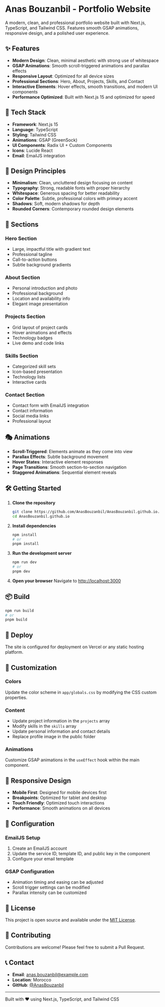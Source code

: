 # Anas Bouzanbil - Portfolio Website

A modern, clean, and professional portfolio website built with Next.js, TypeScript, and Tailwind CSS. Features smooth GSAP animations, responsive design, and a polished user experience.

## ✨ Features

- **Modern Design**: Clean, minimal aesthetic with strong use of whitespace
- **GSAP Animations**: Smooth scroll-triggered animations and parallax effects
- **Responsive Layout**: Optimized for all device sizes
- **Professional Sections**: Hero, About, Projects, Skills, and Contact
- **Interactive Elements**: Hover effects, smooth transitions, and modern UI components
- **Performance Optimized**: Built with Next.js 15 and optimized for speed

## 🚀 Tech Stack

- **Framework**: Next.js 15
- **Language**: TypeScript
- **Styling**: Tailwind CSS
- **Animations**: GSAP (GreenSock)
- **UI Components**: Radix UI + Custom Components
- **Icons**: Lucide React
- **Email**: EmailJS integration

## 🎨 Design Principles

- **Minimalism**: Clean, uncluttered design focusing on content
- **Typography**: Strong, readable fonts with proper hierarchy
- **Whitespace**: Generous spacing for better readability
- **Color Palette**: Subtle, professional colors with primary accent
- **Shadows**: Soft, modern shadows for depth
- **Rounded Corners**: Contemporary rounded design elements

## 📱 Sections

### Hero Section
- Large, impactful title with gradient text
- Professional tagline
- Call-to-action buttons
- Subtle background gradients

### About Section
- Personal introduction and photo
- Professional background
- Location and availability info
- Elegant image presentation

### Projects Section
- Grid layout of project cards
- Hover animations and effects
- Technology badges
- Live demo and code links

### Skills Section
- Categorized skill sets
- Icon-based presentation
- Technology lists
- Interactive cards

### Contact Section
- Contact form with EmailJS integration
- Contact information
- Social media links
- Professional layout

## 🎭 Animations

- **Scroll-Triggered**: Elements animate as they come into view
- **Parallax Effects**: Subtle background movement
- **Hover States**: Interactive element responses
- **Page Transitions**: Smooth section-to-section navigation
- **Staggered Animations**: Sequential element reveals

## 🛠️ Getting Started

1. **Clone the repository**
   ```bash
   git clone https://github.com/AnasBouzanbil/AnasBouzanbil.github.io.git
   cd AnasBouzanbil.github.io
   ```

2. **Install dependencies**
   ```bash
   npm install
   # or
   pnpm install
   ```

3. **Run the development server**
   ```bash
   npm run dev
   # or
   pnpm dev
   ```

4. **Open your browser**
   Navigate to [http://localhost:3000](http://localhost:3000)

## 📦 Build

```bash
npm run build
# or
pnpm build
```

## 🚀 Deploy

The site is configured for deployment on Vercel or any static hosting platform.

## 🎯 Customization

### Colors
Update the color scheme in `app/globals.css` by modifying the CSS custom properties.

### Content
- Update project information in the `projects` array
- Modify skills in the `skills` array
- Update personal information and contact details
- Replace profile image in the public folder

### Animations
Customize GSAP animations in the `useEffect` hook within the main component.

## 📱 Responsive Design

- **Mobile First**: Designed for mobile devices first
- **Breakpoints**: Optimized for tablet and desktop
- **Touch Friendly**: Optimized touch interactions
- **Performance**: Smooth animations on all devices

## 🔧 Configuration

### EmailJS Setup
1. Create an EmailJS account
2. Update the service ID, template ID, and public key in the component
3. Configure your email template

### GSAP Configuration
- Animation timing and easing can be adjusted
- Scroll trigger settings can be modified
- Parallax intensity can be customized

## 📄 License

This project is open source and available under the [MIT License](LICENSE).

## 🤝 Contributing

Contributions are welcome! Please feel free to submit a Pull Request.

## 📞 Contact

- **Email**: anas.bouzanbil@example.com
- **Location**: Morocco
- **GitHub**: [@AnasBouzanbil](https://github.com/AnasBouzanbil)

---

Built with ❤️ using Next.js, TypeScript, and Tailwind CSS
